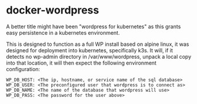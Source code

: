 # docker-wordpress

A better title might have been "wordpress for kubernetes" as this grants easy persistence in a kubernetes environment.

This is designed to function as a full WP install based on alpine linux, it was designed for deployment into kubernetes, specifically k3s. It will, if it detects no wp-admin directory in /var/www/wordpress, unpack a local copy into that location, it will then expect the following environment configuration:

```
WP_DB_HOST: <The ip, hostname, or service name of the sql database>
WP_DB_USER: <The preconfigured user that wordpress is to connect as>
WP_DB_NAME: <The name of the database that wordpress will use>
WP_DB_PASS: <The password for the user above>
```

